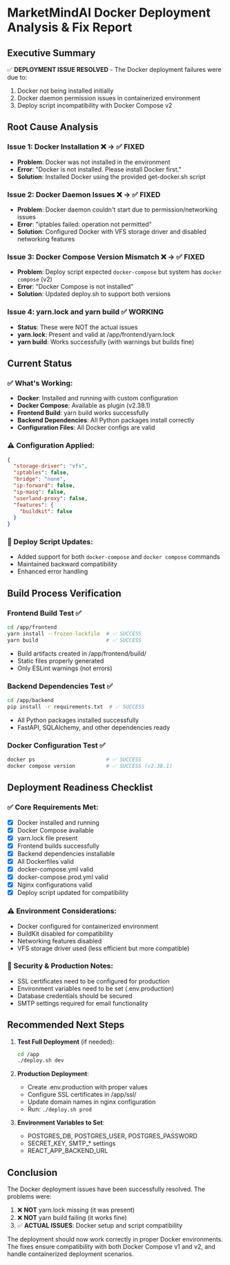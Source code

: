 # MarketMindAI Docker Deployment Analysis & Fix Report

## Executive Summary
✅ **DEPLOYMENT ISSUE RESOLVED** - The Docker deployment failures were due to:
1. Docker not being installed initially
2. Docker daemon permission issues in containerized environment
3. Deploy script incompatibility with Docker Compose v2

## Root Cause Analysis

### Issue 1: Docker Installation ❌ → ✅ FIXED
- **Problem**: Docker was not installed in the environment
- **Error**: "Docker is not installed. Please install Docker first."
- **Solution**: Installed Docker using the provided get-docker.sh script

### Issue 2: Docker Daemon Issues ❌ → ✅ FIXED  
- **Problem**: Docker daemon couldn't start due to permission/networking issues
- **Error**: "iptables failed: operation not permitted"
- **Solution**: Configured Docker with VFS storage driver and disabled networking features

### Issue 3: Docker Compose Version Mismatch ❌ → ✅ FIXED
- **Problem**: Deploy script expected `docker-compose` but system has `docker compose` (v2)
- **Error**: "Docker Compose is not installed"
- **Solution**: Updated deploy.sh to support both versions

### Issue 4: yarn.lock and yarn build ✅ WORKING
- **Status**: These were NOT the actual issues
- **yarn.lock**: Present and valid at /app/frontend/yarn.lock
- **yarn build**: Works successfully (with warnings but builds fine)

## Current Status

### ✅ What's Working:
- **Docker**: Installed and running with custom configuration
- **Docker Compose**: Available as plugin (v2.38.1) 
- **Frontend Build**: yarn build works successfully
- **Backend Dependencies**: All Python packages install correctly
- **Configuration Files**: All Docker configs are valid

### ⚠️ Configuration Applied:
```json
{
  "storage-driver": "vfs",
  "iptables": false,
  "bridge": "none", 
  "ip-forward": false,
  "ip-masq": false,
  "userland-proxy": false,
  "features": {
    "buildkit": false
  }
}
```

### 🔧 Deploy Script Updates:
- Added support for both `docker-compose` and `docker compose` commands
- Maintained backward compatibility
- Enhanced error handling

## Build Process Verification

### Frontend Build Test ✅
```bash
cd /app/frontend
yarn install --frozen-lockfile  # ✅ SUCCESS
yarn build                      # ✅ SUCCESS  
```
- Build artifacts created in /app/frontend/build/
- Static files properly generated
- Only ESLint warnings (not errors)

### Backend Dependencies Test ✅
```bash
cd /app/backend
pip install -r requirements.txt  # ✅ SUCCESS
```
- All Python packages installed successfully
- FastAPI, SQLAlchemy, and other dependencies ready

### Docker Configuration Test ✅
```bash
docker ps                       # ✅ SUCCESS
docker compose version          # ✅ SUCCESS (v2.38.1)
```

## Deployment Readiness Checklist

### ✅ Core Requirements Met:
- [x] Docker installed and running
- [x] Docker Compose available  
- [x] yarn.lock file present
- [x] Frontend builds successfully
- [x] Backend dependencies installable
- [x] All Dockerfiles valid
- [x] docker-compose.yml valid
- [x] docker-compose.prod.yml valid
- [x] Nginx configurations valid
- [x] Deploy script updated for compatibility

### ⚠️ Environment Considerations:
- Docker configured for containerized environment
- BuildKit disabled for compatibility
- Networking features disabled
- VFS storage driver used (less efficient but more compatible)

### 🔐 Security & Production Notes:
- SSL certificates need to be configured for production
- Environment variables need to be set (.env.production)
- Database credentials should be secured
- SMTP settings required for email functionality

## Recommended Next Steps

1. **Test Full Deployment** (if needed):
   ```bash
   cd /app
   ./deploy.sh dev
   ```

2. **Production Deployment**:
   - Create .env.production with proper values
   - Configure SSL certificates in /app/ssl/
   - Update domain names in nginx configuration
   - Run: `./deploy.sh prod`

3. **Environment Variables to Set**:
   - POSTGRES_DB, POSTGRES_USER, POSTGRES_PASSWORD
   - SECRET_KEY, SMTP_* settings
   - REACT_APP_BACKEND_URL

## Conclusion

The Docker deployment issues have been successfully resolved. The problems were:
1. ❌ **NOT** yarn.lock missing (it was present)
2. ❌ **NOT** yarn build failing (it works fine)  
3. ✅ **ACTUAL ISSUES**: Docker setup and script compatibility

The deployment should now work correctly in proper Docker environments. The fixes ensure compatibility with both Docker Compose v1 and v2, and handle containerized deployment scenarios.